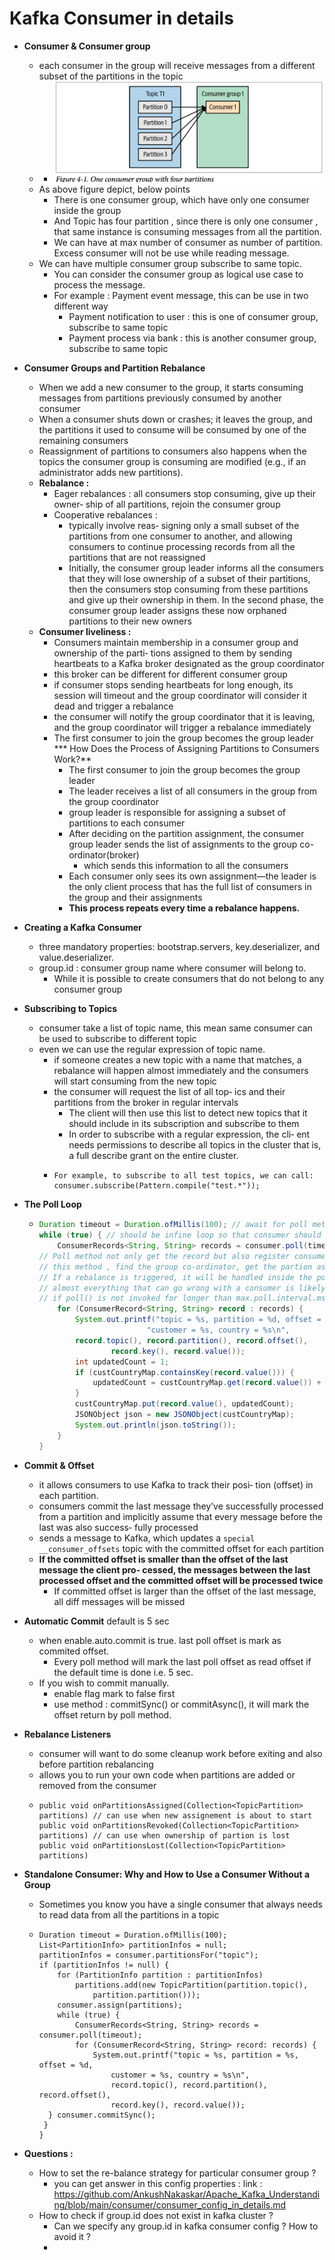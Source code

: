 # Kafka Consumer in details
* **Consumer & Consumer group**
  * each consumer in the group will receive messages from a different subset of the partitions in the topic
  * * ![](../diagram/consumer_architecture.png)
  * As above figure depict, below points
    * There is one consumer group, which have only one consumer inside the group
    * And Topic has four partition , since there is only one consumer , that same instance is consuming messages from all the partition.
    * We can have at max number of consumer as number of partition. Excess consumer will not be use while reading message.
  * We can have multiple consumer group subscribe to same topic.
    * You can consider the consumer group as logical use case to process the message.
    * For example : Payment event message, this can be use in two different way
      * Payment notification to user : this is one of consumer group, subscribe to same topic
      * Payment process via bank : this is another consumer group, subscribe to same topic
* **Consumer Groups and Partition Rebalance**
  * When we add a new consumer to the group, it starts consuming messages from partitions previously consumed by another consumer
  * When a consumer shuts down or crashes; it leaves the group, and the partitions it used to consume will be consumed by one of the remaining consumers
  * Reassignment of partitions to consumers also happens when the topics the consumer group is consuming are modified (e.g., if an administrator adds new partitions).
  * **Rebalance :**
    * Eager rebalances : all consumers stop consuming, give up their owner‐ ship of all partitions, rejoin the consumer group
    * Cooperative rebalances :
      * typically involve reas‐ signing only a small subset of the partitions from one consumer to another, and allowing consumers to continue processing records from all the partitions that are not reassigned
      * Initially, the consumer group leader informs all the consumers that they will lose ownership of a subset of their partitions, then the consumers stop consuming from these partitions and give up their ownership in them. In the second phase, the consumer group leader assigns these now orphaned partitions to their new owners
  * **Consumer liveliness :**
    * Consumers maintain membership in a consumer group and ownership of the parti‐ tions assigned to them by sending heartbeats to a Kafka broker designated as the group coordinator
    * this broker can be different for different consumer group
    * if consumer stops sending heartbeats for long enough, its session will timeout and the group coordinator will consider it dead and trigger a rebalance
    * the consumer will notify the group coordinator that it is leaving, and the group coordinator will trigger a rebalance immediately
    * The first consumer to join the group becomes the group leader
      *** How Does the Process of Assigning Partitions to Consumers Work?**
      * The first consumer to join the group becomes the group leader
      * The leader receives a list of all consumers in the group from the group coordinator
      * group leader is responsible for assigning a subset of partitions to each consumer
      * After deciding on the partition assignment, the consumer group leader sends the list of assignments to the group co-ordinator(broker)
        * which sends this information to all the consumers
      * Each consumer only sees its own assignment—the leader is the only client process that has the full list of consumers in the group and their assignments
      * **This process repeats every time a rebalance happens.**
* **Creating a Kafka Consumer**
  * three mandatory properties: bootstrap.servers, key.deserializer, and value.deserializer.
  * group.id : consumer group name where consumer will belong to.
    * While it is possible to create consumers that do not belong to any consumer group
* **Subscribing to Topics**
  * consumer take a list of topic name, this mean same consumer can be used to subscribe to different topic
  * even we can use the regular expression of topic name.
    * if someone creates a new topic with a name that matches, a rebalance will happen almost immediately and the consumers will start consuming from the new topic
    * the consumer will request the list of all top‐ ics and their partitions from the broker in regular intervals
      * The client will then use this list to detect new topics that it should include in its subscription and subscribe to them
      * In order to subscribe with a regular expression, the cli‐ ent needs permissions to describe all topics in the cluster that is, a full describe grant on the entire cluster.
    * ```
      For example, to subscribe to all test topics, we can call: 
      consumer.subscribe(Pattern.compile("test.*")); 
      ```

* **The Poll Loop**
  * ```java
    Duration timeout = Duration.ofMillis(100); // await for poll method to respond 
    while (true) { // should be infine loop so that consumer should be part of group else can be mark as dead.
        ConsumerRecords<String, String> records = consumer.poll(timeout);
    // Poll method not only get the record but also register consumer as part of consumer group.
    // this method , find the group co-ordinator, get the partion assignment.
    // If a rebalance is triggered, it will be handled inside the poll loop as well
    // almost everything that can go wrong with a consumer is likely to show up as an exception thrown by poll()
    // if poll() is not invoked for longer than max.poll.interval.ms, the consumer will be considered dead 
        for (ConsumerRecord<String, String> record : records) {
            System.out.printf("topic = %s, partition = %d, offset = %d, " +
                            "customer = %s, country = %s\n",
            record.topic(), record.partition(), record.offset(),
                    record.key(), record.value());
            int updatedCount = 1;
            if (custCountryMap.containsKey(record.value())) {
                updatedCount = custCountryMap.get(record.value()) + 1;
            }
            custCountryMap.put(record.value(), updatedCount);
            JSONObject json = new JSONObject(custCountryMap);
            System.out.println(json.toString());
        }
    }
* **Commit & Offset**
  * it allows consumers to use Kafka to track their posi‐ tion (offset) in each partition.
  * consumers commit the last message they’ve successfully processed from a partition and implicitly assume that every message before the last was also success‐ fully processed
  * sends a message to Kafka, which updates a ```special __consumer_offsets``` topic with the committed offset for each partition
  * **If the committed offset is smaller than the offset of the last message the client pro‐ cessed, the messages between the last processed offset and the committed offset will be processed twice**
    * If  committed offset is larger than the offset of the last message, all diff messages will be missed
* **Automatic Commit** default is 5 sec
  * when enable.auto.commit is true. last poll offset is mark as commited offset.
    * Every poll method will mark the last poll offset as read offset if the default time is done i.e. 5 sec.
  * If you wish to commit manually.
    * enable flag mark to false first
    * use method : commitSync() or commitAsync(), it will mark the offset return by poll method.
* **Rebalance Listeners**
  * consumer will want to do some cleanup work before exiting and also before partition rebalancing
  * allows you to run your own code when partitions are added or removed from the consumer
  * ```
    public void onPartitionsAssigned(Collection<TopicPartition> partitions) // can use when new assignement is about to start
    public void onPartitionsRevoked(Collection<TopicPartition> partitions) // can use when ownership of partion is lost
    public void onPartitionsLost(Collection<TopicPartition> partitions)
    ```
* **Standalone Consumer: Why and How to Use a Consumer Without a Group**
  * Sometimes you know you have a single consumer that always needs to read data from all the partitions in a topic
  * ```
    Duration timeout = Duration.ofMillis(100);
    List<PartitionInfo> partitionInfos = null;
    partitionInfos = consumer.partitionsFor("topic");
    if (partitionInfos != null) {
        for (PartitionInfo partition : partitionInfos)
            partitions.add(new TopicPartition(partition.topic(),
                partition.partition()));
        consumer.assign(partitions);
        while (true) {
            ConsumerRecords<String, String> records = consumer.poll(timeout);
            for (ConsumerRecord<String, String> record: records) {
                System.out.printf("topic = %s, partition = %s, offset = %d,
                    customer = %s, country = %s\n",
                    record.topic(), record.partition(), record.offset(),
                    record.key(), record.value());
      } consumer.commitSync();
     }
    }
    ```
* **Questions :**
  * How to set the re-balance strategy for particular consumer group ?
    *  you can get answer in this config properties : link : https://github.com/AnkushNakaskar/Apache_Kafka_Understanding/blob/main/consumer/consumer_config_in_details.md
  * How to check if group.id does not exist in kafka cluster ?
    * Can we specify any group.id in kafka consumer config ? How to avoid it ?
    * 

